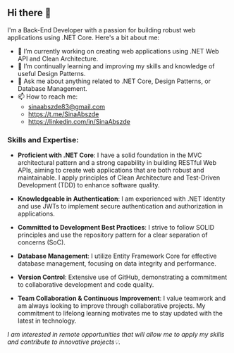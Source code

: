 ## Hi there 👋

I'm a Back-End Developer with a passion for building robust web applications using .NET Core. Here's a bit about me:

- 🔭 I’m currently working on creating web applications using .NET Web API and Clean Architecture.
- 🌱 I’m continually learning and improving my skills and knowledge of useful Design Patterns.
- 💬 Ask me about anything related to .NET Core, Design Patterns, or Database Management.
- 📫 How to reach me:
  - sinaabszde83@gmail.com
  - https://t.me/SinaAbszde
  - https://linkedin.com/in/SinaAbszde

### Skills and Expertise:
- **Proficient with .NET Core**: I have a solid foundation in the MVC architectural pattern and a strong capability in building RESTful Web APIs, aiming to create web applications that are both robust and maintainable. I apply principles of Clean Architecture and Test-Driven Development (TDD) to enhance software quality.

- **Knowledgeable in Authentication**: I am experienced with .NET Identity and use JWTs to implement secure authentication and authorization in applications.

- **Committed to Development Best Practices**: I strive to follow SOLID principles and use the repository pattern for a clear separation of concerns (SoC).

- **Database Management**: I utilize Entity Framework Core for effective database management, focusing on data integrity and performance.

- **Version Control**: Extensive use of GitHub, demonstrating a commitment to collaborative development and code quality.

- **Team Collaboration & Continuous Improvement**: I value teamwork and am always looking to improve through collaborative projects. My commitment to lifelong learning motivates me to stay updated with the latest in technology.

*I am interested in remote opportunities that will allow me to apply my skills and contribute to innovative projects💡.*
